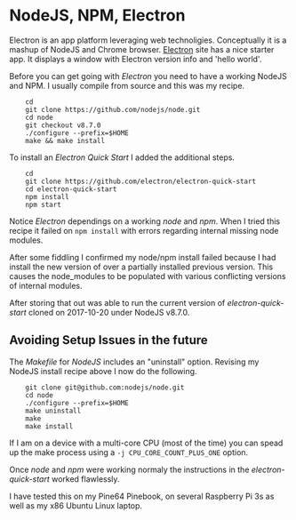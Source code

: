 
# NodeJS, NPM, Electron

Electron is an app platform leveraging web technoligies. 
Conceptually it is a mashup of NodeJS and Chrome browser. 
[Electron](https://electron.atom.io/) site has a nice starter 
app. It displays a window with Electron version info and 
'hello world'.

Before you can get going with _Electron_ you need to have a
working NodeJS and NPM. I usually compile from source and this
was my recipe.

```shell
    cd
    git clone https://github.com/nodejs/node.git
    cd node
    git checkout v8.7.0
    ./configure --prefix=$HOME
    make && make install
```

To install an _Electron Quick Start_ I added the additional steps.

```shell
    cd
    git clone https://github.com/electron/electron-quick-start
    cd electron-quick-start
    npm install
    npm start
```

Notice _Electron_ dependings on a working _node_ and _npm_.  When I 
tried this recipe it failed on `npm install` with errors regarding 
internal missing node modules.

After some fiddling I confirmed my node/npm install failed because 
I had install the new version of over a partially installed previous
version. This causes the node_modules to be populated with various
conflicting versions of internal modules.

After storing that out was able to run the current version of 
*electron-quick-start* cloned on 2017-10-20 under NodeJS v8.7.0.

## Avoiding Setup Issues in the future

The *Makefile* for _NodeJS_ includes an "uninstall" option. Revising 
my NodeJS install recipe above I now do the following.

```shell
    git clone git@github.com:nodejs/node.git
    cd node
    ./configure --prefix=$HOME
    make uninstall
    make
    make install
```

If I am on a device with a multi-core CPU (most of the time) you can spead
up the make process using a `-j CPU_CORE_COUNT_PLUS_ONE` option. 

Once _node_ and _npm_ were working normaly the instructions in the *electron-quick-start* worked flawlessly.

I have tested this on my Pine64 Pinebook, on several Raspberry Pi 3s as 
well as my x86 Ubuntu Linux laptop.

